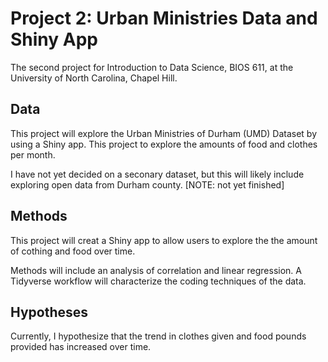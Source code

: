 # Project 2: Urban Ministries Data and Shiny App

The second project for Introduction to Data Science, BIOS 611, at the University of North Carolina, Chapel Hill.

## Data

This project will explore the Urban Ministries of Durham (UMD) Dataset by using a Shiny app.  This project to explore the amounts of food and clothes per month.

I have not yet decided on a seconary dataset, but this will likely include exploring open data from Durham county. [NOTE: not yet finished]

## Methods

This project will creat a Shiny app to allow users to explore the the amount of cothing and food over time.  

Methods will include an analysis of correlation and linear regression. A Tidyverse workflow will characterize the coding techniques of the data.

## Hypotheses

Currently, I hypothesize that the trend in clothes given and food pounds provided has increased over time. 